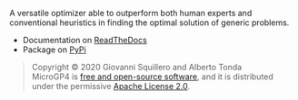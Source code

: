 A versatile optimizer able to outperform both human experts and conventional heuristics in finding the optimal solution of generic problems. 

* Documentation on [ReadTheDocs](https://microgp4.readthedocs.io/)
* Package on [PyPi](https://pypi.org/project/microgp/)

> Copyright © 2020 Giovanni Squillero and Alberto Tonda  
  MicroGP4 is [free and open-source software](https://en.wikipedia.org/wiki/Free_and_open-source_software), and it is distributed under the permissive [Apache License 2.0](https://www.tldrlegal.com/l/apache2).
